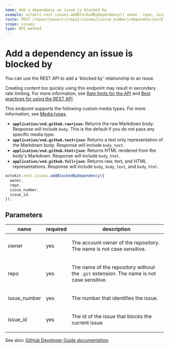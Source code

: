```yaml
---
name: Add a dependency an issue is blocked by
example: octokit.rest.issues.addBlockedByDependency({ owner, repo, issue_number, issue_id })
route: POST /repos/{owner}/{repo}/issues/{issue_number}/dependencies/blocked_by
scope: issues
type: API method
---
```


# Add a dependency an issue is blocked by

You can use the REST API to add a 'blocked by' relationship to an issue.

Creating content too quickly using this endpoint may result in secondary rate limiting.
For more information, see [Rate limits for the API](https://docs.github.com/rest/using-the-rest-api/rate-limits-for-the-rest-api#about-secondary-rate-limits)
and [Best practices for using the REST API](https://docs.github.com/rest/guides/best-practices-for-using-the-rest-api).

This endpoint supports the following custom media types. For more information, see [Media types](https://docs.github.com/rest/using-the-rest-api/getting-started-with-the-rest-api#media-types).

- **`application/vnd.github.raw+json`**: Returns the raw Markdown body. Response will include `body`. This is the default if you do not pass any specific media type.
- **`application/vnd.github.text+json`**: Returns a text only representation of the Markdown body. Response will include `body_text`.
- **`application/vnd.github.html+json`**: Returns HTML rendered from the body's Markdown. Response will include `body_html`.
- **`application/vnd.github.full+json`**: Returns raw, text, and HTML representations. Response will include `body`, `body_text`, and `body_html`.

```js
octokit.rest.issues.addBlockedByDependency({
  owner,
  repo,
  issue_number,
  issue_id,
});
```

## Parameters

<table>
  <thead>
    <tr>
      <th>name</th>
      <th>required</th>
      <th>description</th>
    </tr>
  </thead>
  <tbody>
    <tr><td>owner</td><td>yes</td><td>

The account owner of the repository. The name is not case sensitive.

</td></tr>
<tr><td>repo</td><td>yes</td><td>

The name of the repository without the `.git` extension. The name is not case sensitive.

</td></tr>
<tr><td>issue_number</td><td>yes</td><td>

The number that identifies the issue.

</td></tr>
<tr><td>issue_id</td><td>yes</td><td>

The id of the issue that blocks the current issue

</td></tr>
  </tbody>
</table>

See also: [GitHub Developer Guide documentation](https://docs.github.com/rest/issues/issue-dependencies#add-a-dependency-an-issue-is-blocked-by).
